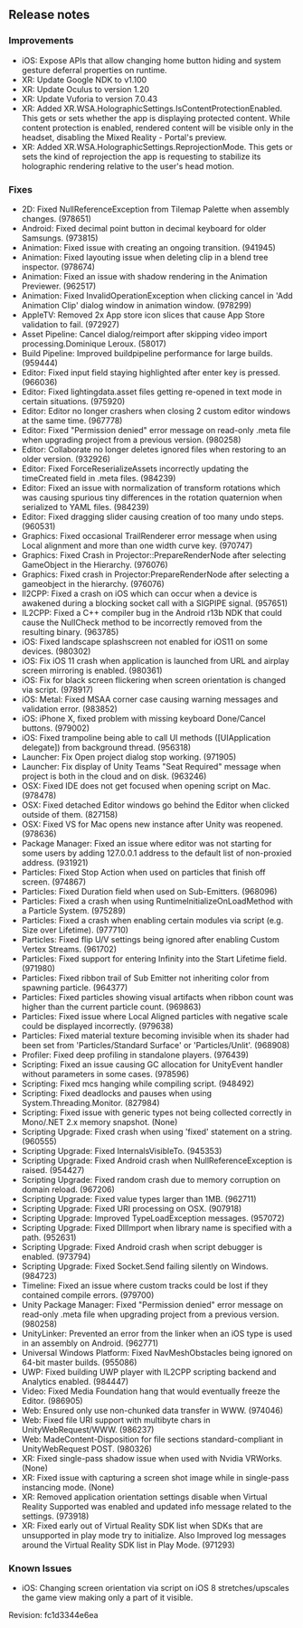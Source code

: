 ## Release notes

### Improvements

-   iOS: Expose APIs that allow changing home button hiding and system gesture deferral properties on runtime.
-   XR: Update Google NDK to v1.100
-   XR: Update Oculus to version 1.20
-   XR: Update Vuforia to version 7.0.43
-   XR: Added XR.WSA.HolographicSettings.IsContentProtectionEnabled. This gets or sets whether the app is displaying protected content. While content protection is enabled, rendered content will be visible only in the headset, disabling the Mixed Reality - Portal\'s preview.
-   XR: Added XR.WSA.HolographicSettings.ReprojectionMode. This gets or sets the kind of reprojection the app is requesting to stabilize its holographic rendering relative to the user\'s head motion.

### Fixes

-   2D: Fixed NullReferenceException from Tilemap Palette when assembly changes. (978651)
-   Android: Fixed decimal point button in decimal keyboard for older Samsungs. (973815)
-   Animation: Fixed issue with creating an ongoing transition. (941945)
-   Animation: Fixed layouting issue when deleting clip in a blend tree inspector. (978674)
-   Animation: Fixed an issue with shadow rendering in the Animation Previewer. (962517)
-   Animation: Fixed InvalidOperationException when clicking cancel in \'Add Animation Clip\' dialog window in animation window. (978299)
-   AppleTV: Removed 2x App store icon slices that cause App Store validation to fail. (972927)
-   Asset Pipeline: Cancel dialog/reimport after skipping video import processing.Dominique Leroux. (58017)
-   Build Pipeline: Improved buildpipeline performance for large builds. (959444)
-   Editor: Fixed input field staying highlighted after enter key is pressed. (966036)
-   Editor: Fixed lightingdata.asset files getting re-opened in text mode in certain situations. (975920)
-   Editor: Editor no longer crashers when closing 2 custom editor windows at the same time. (967778)
-   Editor: Fixed \"Permission denied\" error message on read-only .meta file when upgrading project from a previous version. (980258)
-   Editor: Collaborate no longer deletes ignored files when restoring to an older version. (932926)
-   Editor: Fixed ForceReserializeAssets incorrectly updating the timeCreated field in .meta files. (984239)
-   Editor: Fixed an issue with normalization of transform rotations which was causing spurious tiny differences in the rotation quaternion when serialized to YAML files. (984239)
-   Editor: Fixed dragging slider causing creation of too many undo steps. (960531)
-   Graphics: Fixed occasional TrailRenderer error message when using Local alignment and more than one width curve key. (970747)
-   Graphics: Fixed Crash in Projector::PrepareRenderNode after selecting GameObject in the Hierarchy. (976076)
-   Graphics: Fixed crash in Projector:PrepareRenderNode after selecting a gameobject in the hierarchy. (976076)
-   Il2CPP: Fixed a crash on iOS which can occur when a device is awakened during a blocking socket call with a SIGPIPE signal. (957651)
-   IL2CPP: Fixed a C++ compiler bug in the Android r13b NDK that could cause the NullCheck method to be incorrectly removed from the resulting binary. (963785)
-   iOS: Fixed landscape splashscreen not enabled for iOS11 on some devices. (980302)
-   iOS: Fix iOS 11 crash when application is launched from URL and airplay screen mirroring is enabled. (980361)
-   iOS: Fix for black screen flickering when screen orientation is changed via script. (978917)
-   iOS: Metal: Fixed MSAA corner case causing warning messages and validation error. (983852)
-   iOS: iPhone X, fixed problem with missing keyboard Done/Cancel buttons. (979002)
-   iOS: Fixed trampoline being able to call UI methods (\[UIApplication delegate\]) from background thread. (956318)
-   Launcher: Fix Open project dialog stop working. (971905)
-   Launcher: Fix display of Unity Teams \"Seat Required\" message when project is both in the cloud and on disk. (963246)
-   OSX: Fixed IDE does not get focused when opening script on Mac. (978478)
-   OSX: Fixed detached Editor windows go behind the Editor when clicked outside of them. (827158)
-   OSX: Fixed VS for Mac opens new instance after Unity was reopened. (978636)
-   Package Manager: Fixed an issue where editor was not starting for some users by adding 127.0.0.1 address to the default list of non-proxied address. (931921)
-   Particles: Fixed Stop Action when used on particles that finish off screen. (974867)
-   Particles: Fixed Duration field when used on Sub-Emitters. (968096)
-   Particles: Fixed a crash when using RuntimeInitializeOnLoadMethod with a Particle System. (975289)
-   Particles: Fixed a crash when enabling certain modules via script (e.g. Size over Lifetime). (977710)
-   Particles: Fixed flip U/V settings being ignored after enabling Custom Vertex Streams. (961702)
-   Particles: Fixed support for entering Infinity into the Start Lifetime field. (971980)
-   Particles: Fixed ribbon trail of Sub Emitter not inheriting color from spawning particle. (964377)
-   Particles: Fixed particles showing visual artifacts when ribbon count was higher than the current particle count. (969863)
-   Particles: Fixed issue where Local Aligned particles with negative scale could be displayed incorrectly. (979638)
-   Particles: Fixed material texture becoming invisible when its shader had been set from \'Particles/Standard Surface\' or \'Particles/Unlit\'. (968908)
-   Profiler: Fixed deep profiling in standalone players. (976439)
-   Scripting: Fixed an issue causing GC allocation for UnityEvent handler without parameters in some cases. (978596)
-   Scripting: Fixed mcs hanging while compiling script. (948492)
-   Scripting: Fixed deadlocks and pauses when using System.Threading.Monitor. (827984)
-   Scripting: Fixed issue with generic types not being collected correctly in Mono/.NET 2.x memory snapshot. (None)
-   Scripting Upgrade: Fixed crash when using \'fixed\' statement on a string. (960555)
-   Scripting Upgrade: Fixed InternalsVisibleTo. (945353)
-   Scripting Upgrade: Fixed Android crash when NullReferenceException is raised. (954427)
-   Scripting Upgrade: Fixed random crash due to memory corruption on domain reload. (967206)
-   Scripting Upgrade: Fixed value types larger than 1MB. (962711)
-   Scripting Upgrade: Fixed URI processing on OSX. (907918)
-   Scripting Upgrade: Improved TypeLoadException messages. (957072)
-   Scripting Upgrade: Fixed DllImport when library name is specified with a path. (952631)
-   Scripting Upgrade: Fixed Android crash when script debugger is enabled. (973794)
-   Scripting Upgrade: Fixed Socket.Send failing silently on Windows. (984723)
-   Timeline: Fixed an issue where custom tracks could be lost if they contained compile errors. (979700)
-   Unity Package Manager: Fixed \"Permission denied\" error message on read-only .meta file when upgrading project from a previous version. (980258)
-   UnityLinker: Prevented an error from the linker when an iOS type is used in an assembly on Android. (962771)
-   Universal Windows Platform: Fixed NavMeshObstacles being ignored on 64-bit master builds. (955086)
-   UWP: Fixed building UWP player with IL2CPP scripting backend and Analytics enabled. (984447)
-   Video: Fixed Media Foundation hang that would eventually freeze the Editor. (986905)
-   Web: Ensured only use non-chunked data transfer in WWW. (974046)
-   Web: Fixed file URI support with multibyte chars in UnityWebRequest/WWW. (986237)
-   Web: MadeContent-Disposition for file sections standard-compliant in UnityWebRequest POST. (980326)
-   XR: Fixed single-pass shadow issue when used with Nvidia VRWorks. (None)
-   XR: Fixed issue with capturing a screen shot image while in single-pass instancing mode. (None)
-   XR: Removed application orientation settings disable when Virtual Reality Supported was enabled and updated info message related to the settings. (973918)
-   XR: Fixed early out of Virtual Reality SDK list when SDKs that are unsupported in play mode try to initialize. Also Improved log messages around the Virtual Reality SDK list in Play Mode. (971293)

### Known Issues

-   iOS: Changing screen orientation via script on iOS 8 stretches/upscales the game view making only a part of it visible.

Revision: fc1d3344e6ea
